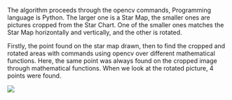 The algorithm proceeds through the opencv commands,	Programming language is Python. The larger one is a Star Map, the smaller ones are pictures cropped from the Star Chart. One of the smaller ones matches the Star Map horizontally and vertically, and the other is rotated. 


Firstly, the point found on the star map drawn, then to find the cropped and rotated areas with commands using opencv over different mathematical functions. Here, the same point was always found on the cropped image through  mathematical functions. When we look at the rotated picture, 4 points were found.

<img src="file:///C:/Users/HP/Desktop/Figure_1.png" />
